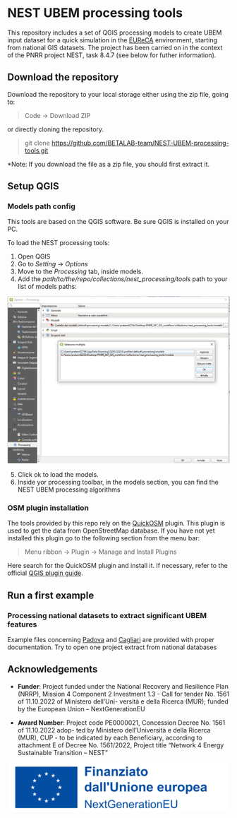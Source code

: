 # NEST UBEM processing tools

This repository includes a set of QGIS processing models to create UBEM input dataset for a quick simulation in the [EUReCA](https://github.com/BETALAB-team/EUReCA) environment, starting from national GIS datasets. The project has been carried on in the context of the PNRR project NEST, task 8.4.7 (see below for futher information).

## Download the repository

Download the repository to your local storage either using the zip file, going to:

> Code -> Download ZIP

or directly cloning the repository.

> git clone https://github.com/BETALAB-team/NEST-UBEM-processing-tools.git

*Note: If you download the file as a zip file, you should first extract it.

## Setup QGIS

### Models path config
This tools are based on the QGIS software. Be sure QGIS is installed on your PC.

To load the NEST processing tools: 

1. Open QGIS
2. Go to *Setting* -> *Options*
3. Move to the *Processing* tab, inside models. 
4. Add the *path/to/the/repo/collections/nest_processing/tools* path to your list of models paths:

![](image.png)

5. Click ok to load the models.
6. Inside yor processing toolbar, in the models section, you can find the NEST UBEM processing algorithms

### OSM plugin installation
The tools provided by this repo rely on the [QuickOSM](https://plugins.qgis.org/plugins/QuickOSM/) plugin. This plugin is used to get the data from OpenStreetMap database. 
If you have not yet installed this plugin go to the following section from the menu bar:

> Menu ribbon -> Plugin -> Manage and Install Plugins

Here search for the QuickOSM plugin and install it.
If necessary, refer to the official [QGIS plugin guide](https://www.qgistutorials.com/en/docs/3/using_plugins.html). 


## Run a first example

### Processing national datasets to extract significant UBEM features

Example files concerning [Padova](https://github.com/BETALAB-team/PNRR_847_GIS_workflow/tree/dev/Padova) and [Cagliari](https://github.com/BETALAB-team/PNRR_847_GIS_workflow/tree/dev/Cagliari) are provided with proper documentation. Try to open one project extract from national databases 

## Acknowledgements

- **Funder**: Project funded under the National Recovery and Resilience Plan (NRRP), Mission 4 Component 2 Investment 1.3 - Call for tender No. 1561 of 11.10.2022 of Ministero dell’Uni-
versità e della Ricerca (MUR); funded by the European Union – NextGenerationEU

- **Award Number**: Project code PE0000021, Concession Decree No. 1561 of 11.10.2022 adop-
ted by Ministero dell’Università e della Ricerca (MUR), CUP - to be indicated by each Beneficiary, according to attachment E of Decree No. 1561/2022, Project title “Network 4 Energy Sustainable Transition – NEST”

![](EU_Logo_PANTONE.png)

